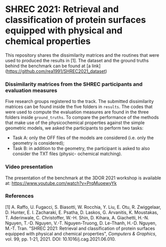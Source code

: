 # SHREC 2021: Retrieval and classification of protein surfaces equipped with physical and chemical properties

This repository shares the dissimilarity matrices and the routines that were used to produced the results in [1]. The dataset and the ground truths behind the benchmark can be found at
[a link] (https://github.com/rea1991/SHREC2021_dataset)

### Dissimilarity matrices from the SHREC participants and evaluation measures
Five research groups registered to the track. The submitted dissimilarity matrices can be found inside the five folders in `results`. The codes that were used to compute the evaluation measures are found in the three folders inside  `ground_truths`. To compare the performance of the methods that make use of the physicochemical properties against the simple geometric models, we asked the participants to perform two tasks:
- Task A: only the OFF files of the models are considered (i.e. only the geometry is considered);
- Task B: in addition to the geometry, the participant is asked to also consider the TXT files (physic- ochemical matching).


### Video presentation
The presentation of the benchmark at the 3DOR 2021 workshop is available at:
https://www.youtube.com/watch?v=PrqMuoewyYk


### References
[1]   A. Raffo, U. Fugacci, S. Biasotti, W. Rocchia, Y. Liu, E. Otu, R. Zwiggelaar, D. Hunter, E. I. Zacharaki, E. Psatha, D. Laskos, G. Arvanitis, K. Moustakas, T. Aderinwale, C. Christoffer, W.-H. Shin, D. Kihara, A. Giachetti, H.-N. Nguyen, T.-D. Nguyen, V.-T. Nguyen-Truong, D. Le-Thanh, H.-D. Nguyen, M.-T. Tran. "SHREC 2021: Retrieval and classification of protein surfaces equipped with physical and chemical properties", *Computers & Graphics*, vol. 99, pp. 1-21, 2021. DOI: 10.1016/j.cag.2021.06.010.
